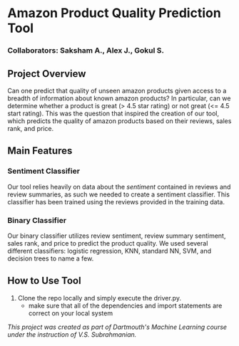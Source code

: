 # Amazon Product Quality Prediction Tool
### Collaborators: Saksham A., Alex J., Gokul S.

## Project Overview 
Can one predict that quality of unseen amazon products given access to a breadth of information about known amazon products? In particular, can we determine whether a product is great (> 4.5 star rating) or not great (<= 4.5 start rating). This was the question that inspired the creation of our tool, which predicts the quality of amazon products based on their reviews,  sales rank, and price. 
## Main Features
### Sentiment Classifier 
Our tool relies heavily on data about the *sentiment* contained in reviews and review summaries, as such we needed to create a sentiment classifier. This classifier has been trained using the reviews provided in the training data. 

### Binary Classifier
Our binary classifier utilizes review sentiment, review summary sentiment, sales rank, and price to predict the product quality. We used several different classifiers:  logistic regression, KNN, standard NN, SVM, and decision trees to name a few. 
## How to Use Tool
1. Clone the repo locally and simply execute the driver.py.
    * make sure that all of the dependencies and import statements are correct on your local system


*This project was created as part of Dartmouth's Machine Learning course under the instruction of V.S. Subrahmanian.*  
